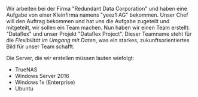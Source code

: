 Wir arbeiten bei der Firma "Redundant Data Corporation" und haben eine Aufgabe von einer Kleinfirma namens "yeez1 AG" bekommen.
Unser Chef will den Auftrag bekommen und hat uns die Aufgabe zugeteilt und mitgeteilt, wir sollen ein Team machen.
Nun haben wir einen Team erstellt: "Dataflex" und unser Projekt "Dataflex Project".
Dieser Teamname steht für die *Flexibilität im Umgang mit Daten*, was ein starkes, zukunftsorientiertes Bild für unser Team schafft.

Die Server, die wir erstellen müssen lauten wiefolgt:
- TrueNAS
- Windows Server 2016
- Windows 1x (Enterprise)
- Ubuntu

